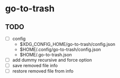 # go-to-trash

## TODO

- [ ] config
  - $XDG_CONFIG_HOME/go-to-trash/config.json
  - $HOME/.config/go-to-trash/config.json
  - $HOME/.go-to-trash.json
- [ ] add dummy recursive and force option
- [ ] save removed file info
- [ ] restore removed file from info
